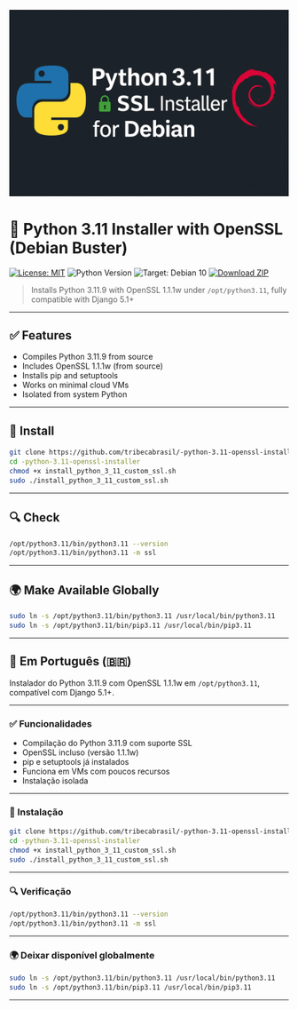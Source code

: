 <p align="center">
  <img src="docs/cover.png" width="600" alt="Python 3.11 + SSL Installer for Debian">
</p>

# 🐍 Python 3.11 Installer with OpenSSL (Debian Buster)

[![License: MIT](https://img.shields.io/badge/license-MIT-green.svg)](https://opensource.org/licenses/MIT)
![Python Version](https://img.shields.io/badge/python-3.11.9-blue.svg)
![Target: Debian 10](https://img.shields.io/badge/target-Debian%2010%20(buster)-red)
[![Download ZIP](https://img.shields.io/badge/download‑zip‑⬇️-lightgrey)](https://github.com/tribecabrasil/-python-3.11-openssl-installer/archive/refs/heads/main.zip)

> Installs Python 3.11.9 with OpenSSL 1.1.1w under `/opt/python3.11`, fully compatible with Django 5.1+

---

## ✅ Features

- Compiles Python 3.11.9 from source
- Includes OpenSSL 1.1.1w (from source)
- Installs pip and setuptools
- Works on minimal cloud VMs
- Isolated from system Python

---

## 🚀 Install

```bash
git clone https://github.com/tribecabrasil/-python-3.11-openssl-installer.git
cd -python-3.11-openssl-installer
chmod +x install_python_3_11_custom_ssl.sh
sudo ./install_python_3_11_custom_ssl.sh
```

---

## 🔍 Check

```bash
/opt/python3.11/bin/python3.11 --version
/opt/python3.11/bin/python3.11 -m ssl
```

---

## 🌍 Make Available Globally

```bash
sudo ln -s /opt/python3.11/bin/python3.11 /usr/local/bin/python3.11
sudo ln -s /opt/python3.11/bin/pip3.11 /usr/local/bin/pip3.11
```

---

## 📘 Em Português (🇧🇷)

Instalador do Python 3.11.9 com OpenSSL 1.1.1w em `/opt/python3.11`, compatível com Django 5.1+.

---

### ✅ Funcionalidades

- Compilação do Python 3.11.9 com suporte SSL
- OpenSSL incluso (versão 1.1.1w)
- pip e setuptools já instalados
- Funciona em VMs com poucos recursos
- Instalação isolada

---

### 🚀 Instalação

```bash
git clone https://github.com/tribecabrasil/-python-3.11-openssl-installer.git
cd -python-3.11-openssl-installer
chmod +x install_python_3_11_custom_ssl.sh
sudo ./install_python_3_11_custom_ssl.sh
```

---

### 🔍 Verificação

```bash
/opt/python3.11/bin/python3.11 --version
/opt/python3.11/bin/python3.11 -m ssl
```

---

### 🌍 Deixar disponível globalmente

```bash
sudo ln -s /opt/python3.11/bin/python3.11 /usr/local/bin/python3.11
sudo ln -s /opt/python3.11/bin/pip3.11 /usr/local/bin/pip3.11
```

---
